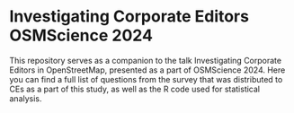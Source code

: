 # Investigating Corporate Editors OSMScience 2024
This repository serves as a companion to the talk Investigating Corporate Editors in OpenStreetMap, presented as a part of OSMScience 2024.
Here you can find a full list of questions from the survey that was distributed to CEs as a part of this study, as well as the R code used for statistical analysis.
